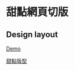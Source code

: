 # 甜點網頁切版

## Design layout

[Demo](https://barrylinx.github.io/css_Sweet/src/index.html)

[甜點版型](https://xd.adobe.com/spec/934efdb7-a7e4-47d5-572e-efece0914f62-e57f/)
